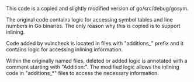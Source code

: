 This code is a copied and slightly modified version of go/src/debug/gosym.

The original code contains logic for accessing symbol tables and line numbers
in Go binaries. The only reason why this is copied is to support inlining.

Code added by vulncheck is located in files with "additions_" prefix and it
contains logic for accessing inlining information.

Within the originally named files, deleted or added logic is annotated with
a comment starting with "Addition:". The modified logic allows the inlining
code in "additions_*" files to access the necessary information.
